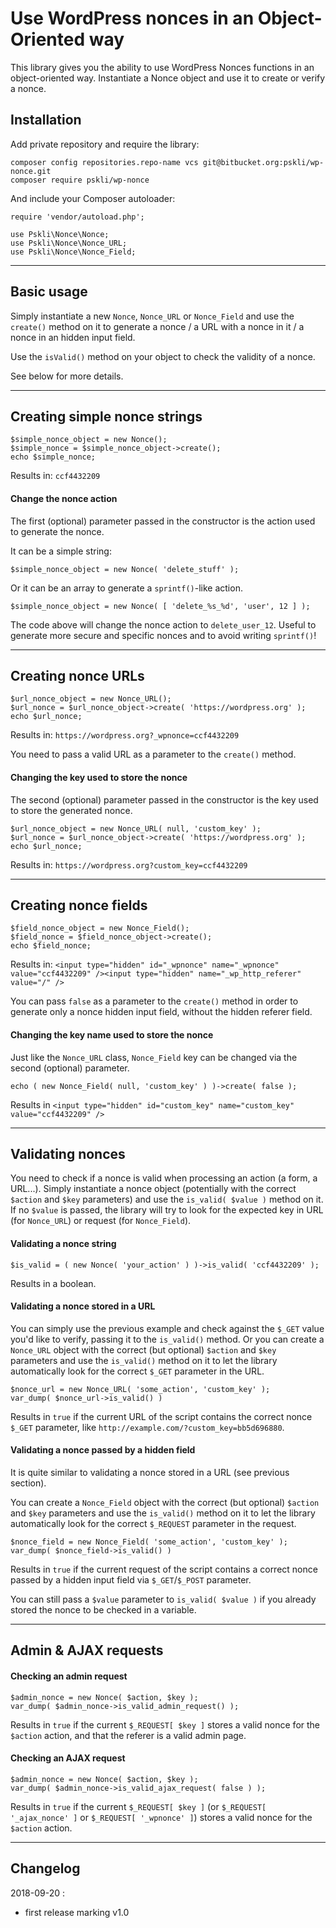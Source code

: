 # Use WordPress nonces in an Object-Oriented way

This library gives you the ability to use WordPress Nonces functions in an object-oriented way.
Instantiate a Nonce object and use it to create or verify a nonce.

## Installation

Add private repository and require the library:
```
composer config repositories.repo-name vcs git@bitbucket.org:pskli/wp-nonce.git
composer require pskli/wp-nonce
```

And include your Composer autoloader:
```
require 'vendor/autoload.php';

use Pskli\Nonce\Nonce;
use Pskli\Nonce\Nonce_URL;
use Pskli\Nonce\Nonce_Field;
```

---

## Basic usage

Simply instantiate a new `Nonce`, `Nonce_URL` or `Nonce_Field` and use the `create()` method on it to generate a nonce / a URL with a nonce in it / a nonce in an hidden input field.

Use the `isValid()` method on your object to check the validity of a nonce.

See below for more details.

---

## Creating simple nonce strings
```
$simple_nonce_object = new Nonce();
$simple_nonce = $simple_nonce_object->create();
echo $simple_nonce;
```
Results in: `ccf4432209`

#### Change the nonce action
The first (optional) parameter passed in the constructor is the action used to generate the nonce.

It can be a simple string:
```
$simple_nonce_object = new Nonce( 'delete_stuff' );
```

Or it can be an array to generate a `sprintf()`-like action.
```
$simple_nonce_object = new Nonce( [ 'delete_%s_%d', 'user', 12 ] );
```
The code above will change the nonce action to `delete_user_12`. 
Useful to generate more secure and specific nonces and to avoid writing `sprintf()`!

---
## Creating nonce URLs
```
$url_nonce_object = new Nonce_URL();
$url_nonce = $url_nonce_object->create( 'https://wordpress.org' );
echo $url_nonce;
```
Results in: `https://wordpress.org?_wpnonce=ccf4432209`

You need to pass a valid URL as a parameter to the `create()` method.

#### Changing the key used to store the nonce
The second (optional) parameter passed in the constructor is the key used to store the generated nonce.
```
$url_nonce_object = new Nonce_URL( null, 'custom_key' );
$url_nonce = $url_nonce_object->create( 'https://wordpress.org' );
echo $url_nonce;
```
Results in: `https://wordpress.org?custom_key=ccf4432209`

---
## Creating nonce fields
```
$field_nonce_object = new Nonce_Field();
$field_nonce = $field_nonce_object->create();
echo $field_nonce;
```
Results in: `<input type="hidden" id="_wpnonce" name="_wpnonce" value="ccf4432209" /><input type="hidden" name="_wp_http_referer" value="/" />`

You can pass `false` as a parameter to the `create()` method in order to generate only a nonce hidden input field, without the hidden referer field.

#### Changing the key name used to store the nonce
Just like the `Nonce_URL` class, `Nonce_Field` key can be changed via the second (optional) parameter.
```
echo ( new Nonce_Field( null, 'custom_key' ) )->create( false );
```
Results in `<input type="hidden" id="custom_key" name="custom_key" value="ccf4432209" />`

---
## Validating nonces
You need to check if a nonce is valid when processing an action (a form, a URL...). 
Simply instantiate a nonce object (potentially with the correct `$action` and `$key` parameters) and use the `is_valid( $value )` method on it.
If no `$value` is passed, the library will try to look for the expected key in URL (for `Nonce_URL`) or request (for `Nonce_Field`).

#### Validating a nonce string
```
$is_valid = ( new Nonce( 'your_action' ) )->is_valid( 'ccf4432209' );
```
Results in a boolean.

#### Validating a nonce stored in a URL
You can simply use the previous example and check against the `$_GET` value you'd like to verify, passing it to the `is_valid()` method.
Or you can create a `Nonce_URL` object with the correct (but optional) `$action` and `$key` parameters and use the `is_valid()` method on it to let the library automatically look for the correct `$_GET` parameter in the URL.
```
$nonce_url = new Nonce_URL( 'some_action', 'custom_key' );
var_dump( $nonce_url->is_valid() )
```
Results in `true` if the current URL of the script contains the correct nonce `$_GET` parameter, like `http://example.com/?custom_key=bb5d696880`.

#### Validating a nonce passed by a hidden field
It is quite similar to validating a nonce stored in a URL (see previous section).

You can create a `Nonce_Field` object with the correct (but optional) `$action` and `$key` parameters and use the `is_valid()` method on it to let the library automatically look for the correct `$_REQUEST` parameter in the request.
```
$nonce_field = new Nonce_Field( 'some_action', 'custom_key' );
var_dump( $nonce_field->is_valid() )
```
Results in `true` if the current request of the script contains a correct nonce  passed by a hidden input field via `$_GET`/`$_POST` parameter.

You can still pass a `$value` parameter to `is_valid( $value )` if you already stored the nonce to be checked in a variable.

---
## Admin & AJAX requests

#### Checking an admin request
```
$admin_nonce = new Nonce( $action, $key );
var_dump( $admin_nonce->is_valid_admin_request() );
```
Results in `true` if the current `$_REQUEST[ $key ]` stores a valid nonce for the `$action` action, and that the referer is a valid admin page.

#### Checking an AJAX request
```
$admin_nonce = new Nonce( $action, $key );
var_dump( $admin_nonce->is_valid_ajax_request( false ) );
```
Results in `true` if the current `$_REQUEST[ $key ]` (or `$_REQUEST[ '_ajax_nonce' ]` or `$_REQUEST[ '_wpnonce' ]`) stores a valid nonce for the `$action` action.

---
## Changelog
2018-09-20 :
- first release marking v1.0